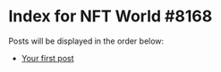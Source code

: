 # Index for NFT World #8168
Posts will be displayed in the order below:

- [Your first post](./001-first.md)

